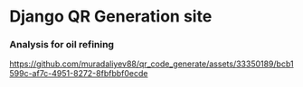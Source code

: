 # Django QR Generation site
### Analysis for oil refining

https://github.com/muradaliyev88/qr_code_generate/assets/33350189/bcb1599c-af7c-4951-8272-8fbfbbf0ecde
